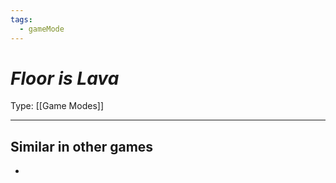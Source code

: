 ```yaml
---
tags:
  - gameMode
---
```

# _Floor is Lava_

Type: [[Game Modes]]

----




## Similar in other games

* 